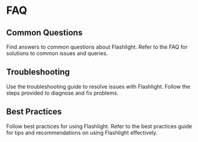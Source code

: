 # FAQ

## Common Questions
Find answers to common questions about Flashlight. Refer to the FAQ for solutions to common issues and queries.

## Troubleshooting
Use the troubleshooting guide to resolve issues with Flashlight. Follow the steps provided to diagnose and fix problems.

## Best Practices
Follow best practices for using Flashlight. Refer to the best practices guide for tips and recommendations on using Flashlight effectively.
